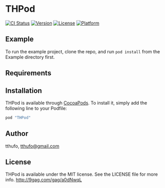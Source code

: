 # THPod

[![CI Status](http://img.shields.io/travis/tthufo/THPod.svg?style=flat)](https://travis-ci.org/tthufo/THPod)
[![Version](https://img.shields.io/cocoapods/v/THPod.svg?style=flat)](http://cocoapods.org/pods/THPod)
[![License](https://img.shields.io/cocoapods/l/THPod.svg?style=flat)](http://cocoapods.org/pods/THPod)
[![Platform](https://img.shields.io/cocoapods/p/THPod.svg?style=flat)](http://cocoapods.org/pods/THPod)

## Example

To run the example project, clone the repo, and run `pod install` from the Example directory first.

## Requirements

## Installation

THPod is available through [CocoaPods](http://cocoapods.org). To install
it, simply add the following line to your Podfile:

```ruby
pod "THPod"
```

## Author

tthufo, tthufo@gmail.com

## License

THPod is available under the MIT license. See the LICENSE file for more info.
http://9gag.com/gag/a0dNwqL